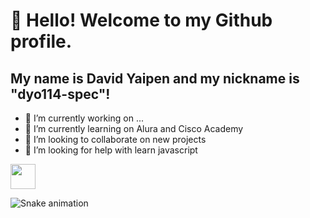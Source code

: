 # 👋 Hello! Welcome to my Github profile.
## My name is David Yaipen and my nickname is "dyo114-spec"!

- 🔭 I’m currently working on ...
- 🌱 I’m currently learning on Alura and Cisco Academy
- 👯 I’m looking to collaborate on new projects
- 🤔 I’m looking for help with learn javascript
<img loading="lazy" src="https://cdn.jsdelivr.net/gh/devicons/devicon/icons/git/git-original.svg" width="40" height="40"/>

![Snake animation](https://github.com/dyo114-spec/dyo114-spec/blob/output/github-contribution-grid-snake.svg)
